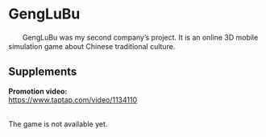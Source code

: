GengLuBu
====================================================
　　GengLuBu was my second company’s project. It is an online 3D mobile simulation game about Chinese traditional culture.<br>

## Supplements<br>
**Promotion video:**<br>
https://www.taptap.com/video/1134110<br><br>

The game is not available yet.

